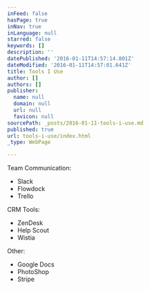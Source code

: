 ```yaml
---
inFeed: false
hasPage: true
inNav: true
inLanguage: null
starred: false
keywords: []
description: ''
datePublished: '2016-01-11T14:57:14.801Z'
dateModified: '2016-01-11T14:57:01.641Z'
title: Tools I Use
author: []
authors: []
publisher:
  name: null
  domain: null
  url: null
  favicon: null
sourcePath: _posts/2016-01-11-tools-i-use.md
published: true
url: tools-i-use/index.html
_type: WebPage

---
```

Team Communication:

* Slack
* Flowdock
* Trello

CRM Tools:

* ZenDesk
* Help Scout
* Wistia

Other:

* Google Docs
* PhotoShop
* Stripe